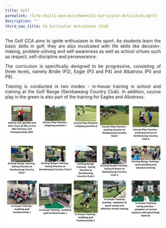 ```yaml
---
title: Golf
permalink: /life-skills-and-enrichment/Co-Curricular-Activities/golf/
description: ""
third_nav_title: Co Curricular Activities (CCA)
---
```

<p align="justify">
The Golf CCA aims to ignite enthusiasm in the sport. As students learn the basic skills in golf, they are also inculcated with life skills like decision-making, problem-solving and self-awareness as well as school virtues such as respect, self-discipline and perseverance. </p>

<p align="justify">
The curriculum is specifically designed to be progressive, consisting of three levels, namely Birdie (P2), Eagle (P3 and P4) and Albatross (P5 and P6). </p>

<p align="justify">
Training is conducted in two modes - in-house training in school and training at the Golf Range (Sembawang Country Club). In addition, course play in the green is also part of the training for Eagles and Albatross. </p>


![](/images/golf1.png)
![](/images/golf2.png)